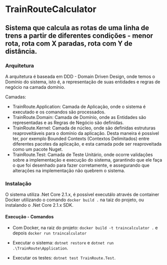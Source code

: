 # TrainRouteCalculator
## Sistema que calcula as rotas de uma linha de trens a partir de diferentes condições - menor rota, rota com X paradas, rota com Y de distância.

### Arquitetura

A arquitetura é baseada em DDD - Domain Driven Design, onde temos o Domínio do sistema, isto é, a representação de suas entidades e regras de negócio na camada domínio. 

Camadas: 
- TrainRoute.Application: Camada de Aplicação, onde o sistema é executado e os comandos são processados.
- TrainRoute.Domain: Camada de Domínio, onde as Entidades são representadas e as Regras de Negócio são definidas.
- TrainRoute.Kernel: Camada de núcleo, onde são definidas estruturas reaproveitáveis para o domínio da aplicação. Desta maneira é possível ter, por exemplo Bounded Contexts (Contextos Delimitados) entre diferentes pacotes da aplicação, e esta camada pode ser reaproveitada como um pacote Nuget.
- TrainRoute.Test: Camada de Teste Unitário, onde ocorre validações sobre a implementação e execução do sistema, garantindo que ele faça o que foi desenhado para fazer corretamente, e assegurando que alterações na implementação não quebrem o sistema.

### Instalação

O sistema utiliza .Net Core 2.1.x, é possível executálo através de container Docker utilizando o comando `docker build .` na taiz do projeto, ou instalando o .Net Core 2.1.x SDK.

#### Execução - Comandos

- Com Docker, na raiz do projeto: `docker build -t traincalculator .` e depois `docker run traincalculator` 

- Executar o sistema: `dotnet restore` e `dotnet run .\TrainRoute\Application`.

- Executar os testes: `dotnet test TrainRoute.Test`.

